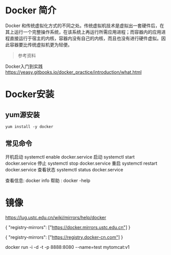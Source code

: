 # Docker 简介

Docker 和传统虚拟化方式的不同之处。传统虚拟机技术是虚拟出一套硬件后，在其上运行一个完整操作系统，在该系统上再运行所需应用进程；而容器内的应用进程直接运行于宿主的内核，容器内没有自己的内核，而且也没有进行硬件虚拟。因此容器要比传统虚拟机更为轻便。
>参考资料

Docker入门到实践 https://yeasy.gitbooks.io/docker_practice/introduction/what.html



# Docker安装

## yum源安装
    yum install -y docker 
    
## 常见命令

开机启动 systemctl enable docker.service
启动    systemctl start docker.service
停止     systemctl stop docker.service
重启    systemctl restart docker.service
查看状态  systemctl status docker.service

查看信息:  docker info
帮助 : docker -help

# 镜像
https://lug.ustc.edu.cn/wiki/mirrors/help/docker

{
  "registry-mirrors": ["https://docker.mirrors.ustc.edu.cn"]
}


{
  "registry-mirrors": ["https://registry.docker-cn.com"]
}


docker run  -i -d -t -p  8888:8080 --name=test mytomcat:v1 
